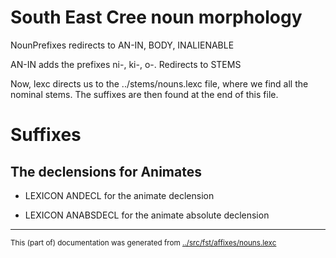 # South East Cree noun morphology                           


NounPrefixes redirects to AN-IN, BODY, INALIENABLE


AN-IN adds the prefixes ni-, ki-, o-. Redirects to STEMS




Now, lexc directs us to the ../stems/nouns.lexc file,
where we find all the nominal stems. The suffixes are then
found at the end of this file.



# Suffixes


## The declensions for Animates 

 * LEXICON ANDECL  for the animate declension

 * LEXICON ANABSDECL  for the animate absolute declension

* * *
<small>This (part of) documentation was generated from [../src/fst/affixes/nouns.lexc](http://github.com/giellalt/lang-crj/blob/main/../src/fst/affixes/nouns.lexc)</small>